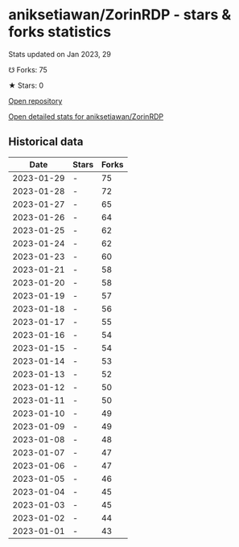 # aniksetiawan/ZorinRDP - stars & forks statistics

Stats updated on Jan 2023, 29

☋ Forks: 75

★ Stars: 0

[Open repository](https://github.com/aniksetiawan/ZorinRDP)

[Open detailed stats for aniksetiawan/ZorinRDP](https://reviewgithub.com/rep/aniksetiawan/ZorinRDP)

## Historical data
| Date | Stars | Forks |
|------|-------|-------|
| 2023-01-29 | - | 75 | 
| 2023-01-28 | - | 72 | 
| 2023-01-27 | - | 65 | 
| 2023-01-26 | - | 64 | 
| 2023-01-25 | - | 62 | 
| 2023-01-24 | - | 62 | 
| 2023-01-23 | - | 60 | 
| 2023-01-21 | - | 58 | 
| 2023-01-20 | - | 58 | 
| 2023-01-19 | - | 57 | 
| 2023-01-18 | - | 56 | 
| 2023-01-17 | - | 55 | 
| 2023-01-16 | - | 54 | 
| 2023-01-15 | - | 54 | 
| 2023-01-14 | - | 53 | 
| 2023-01-13 | - | 52 | 
| 2023-01-12 | - | 50 | 
| 2023-01-11 | - | 50 | 
| 2023-01-10 | - | 49 | 
| 2023-01-09 | - | 49 | 
| 2023-01-08 | - | 48 | 
| 2023-01-07 | - | 47 | 
| 2023-01-06 | - | 47 | 
| 2023-01-05 | - | 46 | 
| 2023-01-04 | - | 45 | 
| 2023-01-03 | - | 45 | 
| 2023-01-02 | - | 44 | 
| 2023-01-01 | - | 43 | 


